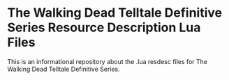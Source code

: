 # The Walking Dead Telltale Definitive Series Resource Description Lua Files

This is an informational repository about the .lua resdesc files for The Walking Dead Telltale Definitive Series.

